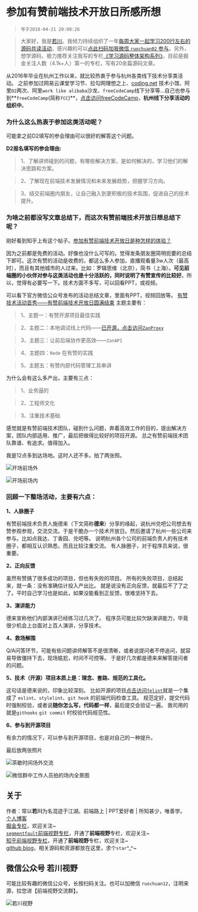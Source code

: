 # 参加有赞前端技术开放日所感所想

>`写于2018-04-21 20:08:26`

>大家好，我是[若川](https://lxchuan12.gitee.io)。我倾力持续组织了一年[每周大家一起学习200行左右的源码共读活动](https://juejin.cn/post/7079706017579139102)，感兴趣的可以[点此扫码加我微信 `ruochuan02` 参与](https://juejin.cn/pin/7217386885793595453)。另外，想学源码，极力推荐关注我写的专栏[《学习源码整体架构系列》](https://juejin.cn/column/6960551178908205093)，目前是掘金关注人数（4.1k+人）第一的专栏，写有20余篇源码文章。

从2016年毕业在杭州工作以来，就比较热衷于参与杭州各类线下技术分享类活动。
之前参加过网易云课堂学习节、拉勾网理想之上、[coding.net](https://coding.net/) 技术小馆、阿里`D2`两次、阿里`work like alibaba`沙龙、`freeCodeCamp`线下分享等...自己也参与到**`freeCodeCamp`(简称`fCC`)**，[点击访问freeCodeCamp](https://www.freecodecamp.org/chinese/)，**杭州线下分享活动的组织中**。

### 为什么这么热衷于参加这类活动呢？

可能拿之前D2填写的参会理由可以很好的解答这个问题。

**D2报名填写的参会理由:**
>
>1、了解讲师碰到的问题，有哪些解决方案，是如何解决的，学习他们的解决思路和方案。

>2、了解现在前端技术发展情况和未来发展趋势，把握学习方向。

>3、结交前端圈内朋友，让自己融入到更积极的技术氛围，促进自己的技术提升。

### 为啥之前都没写文章总结下，而这次有赞前端技术开放日想总结下呢？

刚好看到知乎上有这个帖子。[参加有赞前端技术开放日是种怎样的体验？](https://www.zhihu.com/question/274150609)

因为之前都是免费的活动。好像也没什么可写的。觉得发条朋友圈简明扼要的总结下即可。这次有赞的活动是收费的，都这么多人参加，直播观看量3w人次（最高时），而且有其他城市的人过来。比如：罗辑思维（北京），简书（上海）。**可见前端圈的小伙伴对参与这类活动也是十分活跃的，同时说明了有赞宣传的比较好**。所以，觉得有必要写一下。技术方面不多写，可以回看PPT，或视频。

可以看下官方微信公众号发布的活动总结文章，里面有PPT，视频回放等。
[有赞技术活动首秀——有赞前端技术开放日圆满结束](https://mp.weixin.qq.com/s/9FIESH8rGaV0JPR1lMgUTQ)
主题主要有：
>
>1、主题一：有赞开源项目最佳实践

>2、主题二：本地调试线上代码——[已开源，点击访问`ZanProxy`](https://github.com/youzan/zan-proxy)

>3、主题三：让前后端协作更高效——`ZanAPI`

>4、主题四：`Node` 在有赞的实践

>5、主题五：有赞内部代码管理工具串讲

为什么会有这么多产出，主要有三点：
>1、业务逼的

>2、工程师文化

>3、注重技术基础

感觉就是有赞前端技术团队，碰到什么问题，奔着高效工作的目的，提出解决方案，团队内部适用、推广，最后把做得比较好的项目开源。
总之有赞前端技术团队靠谱、有追求。值得加入。

我是12点多到达场地。这时人还不多。拍了两张照。

![开场前场外](./first-1.jpg)

![开场前场内](./first-2.jpg)

### 回顾一下整场活动，主要有六点：

**1、人脉圈子**

有赞前端技术负责人施德来（下文简称**德来**）分享的缘起，说杭州兑吧公司想去有赞参观参观，交流交流。于是干脆办一个技术开放日。然后邀请了杭州一些公司来参与。比如点我达、丁香园、兑吧等。
说明杭州各个公司的前端负责人的有技术圈子，都相互认识熟悉，而且比较注重交流。
有人脉圈子，对于程序员来说，很重要。

**2、正向反馈**

虽然有赞搞了很多成功的项目，但也有失败的项目。
所有的失败项目，总结起来，就一条：没有准确估计投入产出比。
就是说没有正向反馈，就最后不了了之了。平时自己学习也是如此，如果没能看到正反馈，很难坚持下去。

**3、演讲能力**

德来宣称他们内部演讲已经练习过几次了。
程序员可能比较欠缺演讲能力，毕竟很少机会上台面对上百人演讲，分享技术。

**4、救场解围**

Q/A问答环节，可能有些问题讲师解答不是很清晰，或者说提问者不停追问，就容易导致僵持下去，现场尴尬，时间不可控等。
于是好几次都是德来来解答提问者的问题。

**5、技术（开源）项目本质上是：理念、套路、规范的工具化。**

这句话是德来说的，印象比较深刻。
比如开源的项目[点击访问`felint`](https://github.com/youzan/felint)就是一个集成了 `eslint`、`stylelint`、`git hook` 的前端代码检查工具。
规范定好，提交代码时强制校验，或者说**随你怎么写，代码都一样**，最后提交会验证一遍。
我司用的就是`githooks` `git commit` 时校验代码规范性。

**6、参与到开源项目**

有余力的情况下，可以参与到开源项目，也是对自己的一种提升。

最后放两张照片

![茶歇时间场外交流](./rest-time.jpg)

![微信群中工作人员拍的场内全景图](./full.jpg)


## 关于

作者：常以**若川**为名混迹于江湖。前端路上 | PPT爱好者 | 所知甚少，唯善学。<br>
[个人博客](https://lxchuan12.github.io/)<br>
[掘金专栏](https://juejin.im/user/1415826704971918/posts)，欢迎关注~<br>
[`segmentfault`前端视野专栏](https://segmentfault.com/blog/lxchuan12)，开通了**前端视野**专栏，欢迎关注~<br>
[知乎前端视野专栏](https://zhuanlan.zhihu.com/lxchuan12)，开通了**前端视野**专栏，欢迎关注~<br>
[github blog](https://github.com/ruochuan12/blog)，相关源码和资源都放在这里，求个`star`^_^~

## 微信公众号  若川视野

可能比较有趣的微信公众号，长按扫码关注。也可以加微信 `ruochuan12`，注明来源，拉您进【前端视野交流群】。

![若川视野](../about/wechat-official-accounts-mini.png)
